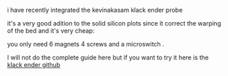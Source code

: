 i have recently integrated the kevinakasam klack ender probe 

it's a very good adition to the solid silicon plots since it correct the warping of the bed and it's very cheap:  

you only need 6 magnets 4 screws and a microswitch .  

I will not do the complete guide here but if you want to try it here is the [klack ender github](https://github.com/kevinakasam/KlackEnder-Probe)
